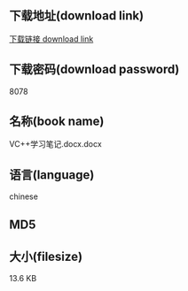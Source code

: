 ## 下载地址(download link)
[下载链接 download link](https://tutu365.netlify.app/?s=VC%2B%2B%E5%AD%A6%E4%B9%A0%E7%AC%94%E8%AE%B0.docx)

## 下载密码(download password)
8078

## 名称(book name)
VC++学习笔记.docx.docx

## 语言(language)
chinese

## MD5


## 大小(filesize)
13.6 KB

